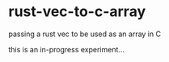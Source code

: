# rust-vec-to-c-array
passing a rust vec to be used as an array in C

this is an in-progress experiment...
